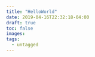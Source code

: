```yaml
---
title: "HelloWorld"
date: 2019-04-16T22:32:18-04:00
draft: true
toc: false
images:
tags:
  - untagged
---
```


